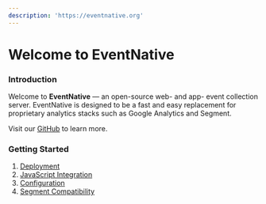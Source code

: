 ```yaml
---
description: 'https://eventnative.org'
---
```


# Welcome to EventNative

### Introduction 

Welcome to **EventNative** — an open-source web- and app- event collection server. EventNative is designed to be a fast and easy replacement for proprietary analytics stacks such as Google Analytics and Segment.

Visit our [GitHub](https://github.com/jitsucom/eventnative) to learn more.

### Getting Started

1. [Deployment](docs/deployment/)
2. [JavaScript Integration](docs/sending-data/javascript-reference)
3. [Configuration](docs/configuration/)
4. [Segment Compatibility](docs/other-features/segment-compatibility)




